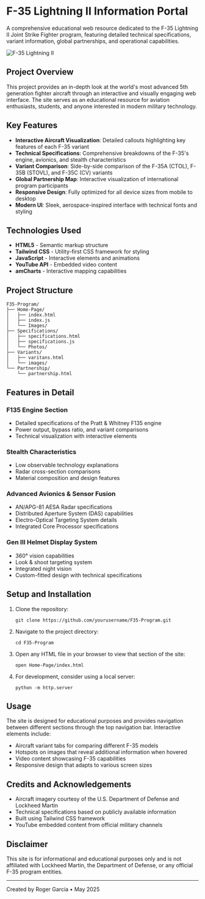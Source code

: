 # F-35 Lightning II Information Portal

A comprehensive educational web resource dedicated to the F-35 Lightning II Joint Strike Fighter program, featuring detailed technical specifications, variant information, global partnerships, and operational capabilities.

![F-35 Lightning II](Images/30497430924_c7ea38e7fc_o.jpg)

## Project Overview

This project provides an in-depth look at the world's most advanced 5th generation fighter aircraft through an interactive and visually engaging web interface. The site serves as an educational resource for aviation enthusiasts, students, and anyone interested in modern military technology.

## Key Features

- **Interactive Aircraft Visualization**: Detailed callouts highlighting key features of each F-35 variant
- **Technical Specifications**: Comprehensive breakdowns of the F-35's engine, avionics, and stealth characteristics
- **Variant Comparison**: Side-by-side comparison of the F-35A (CTOL), F-35B (STOVL), and F-35C (CV) variants
- **Global Partnership Map**: Interactive visualization of international program participants
- **Responsive Design**: Fully optimized for all device sizes from mobile to desktop
- **Modern UI**: Sleek, aerospace-inspired interface with technical fonts and styling

## Technologies Used

- **HTML5** - Semantic markup structure
- **Tailwind CSS** - Utility-first CSS framework for styling
- **JavaScript** - Interactive elements and animations
- **YouTube API** - Embedded video content
- **amCharts** - Interactive mapping capabilities

## Project Structure

```
F35-Program/
├── Home-Page/
│   ├── index.html
│   ├── index.js
│   └── Images/
├── Specifications/
│   ├── specifications.html
│   ├── specifications.js
│   └── Photos/
├── Variants/
│   ├── varitans.html
│   └── images/
└── Partnership/
    └── partnership.html
```

## Features in Detail

### F135 Engine Section
- Detailed specifications of the Pratt & Whitney F135 engine
- Power output, bypass ratio, and variant comparisons
- Technical visualization with interactive elements

### Stealth Characteristics
- Low observable technology explanations
- Radar cross-section comparisons
- Material composition and design features

### Advanced Avionics & Sensor Fusion
- AN/APG-81 AESA Radar specifications
- Distributed Aperture System (DAS) capabilities
- Electro-Optical Targeting System details
- Integrated Core Processor specifications

### Gen III Helmet Display System
- 360° vision capabilities
- Look & shoot targeting system
- Integrated night vision
- Custom-fitted design with technical specifications

## Setup and Installation

1. Clone the repository:
   ```
   git clone https://github.com/yourusername/F35-Program.git
   ```

2. Navigate to the project directory:
   ```
   cd F35-Program
   ```

3. Open any HTML file in your browser to view that section of the site:
   ```
   open Home-Page/index.html
   ```

4. For development, consider using a local server:
   ```
   python -m http.server
   ```

## Usage

The site is designed for educational purposes and provides navigation between different sections through the top navigation bar. Interactive elements include:

- Aircraft variant tabs for comparing different F-35 models
- Hotspots on images that reveal additional information when hovered
- Video content showcasing F-35 capabilities
- Responsive design that adapts to various screen sizes

## Credits and Acknowledgements

- Aircraft imagery courtesy of the U.S. Department of Defense and Lockheed Martin
- Technical specifications based on publicly available information
- Built using Tailwind CSS framework
- YouTube embedded content from official military channels

## Disclaimer

This site is for informational and educational purposes only and is not affiliated with Lockheed Martin, the Department of Defense, or any official F-35 program entities.

---

Created by Roger Garcia • May 2025
